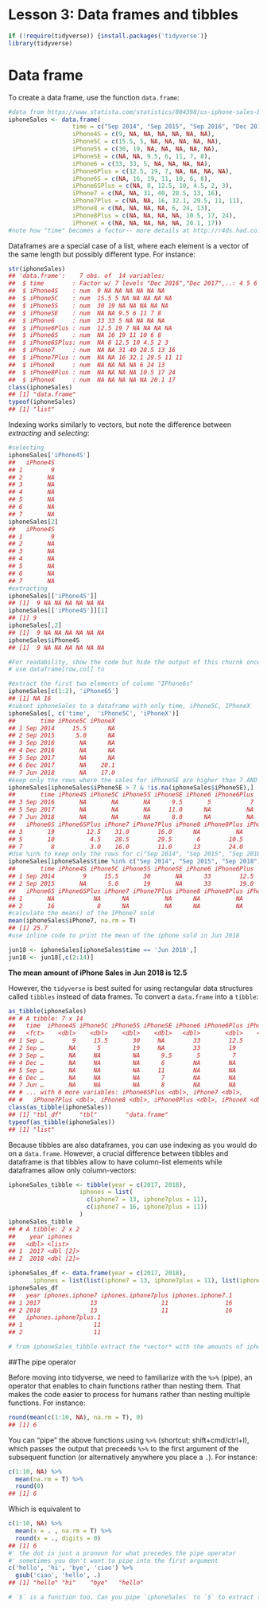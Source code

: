 Lesson 3: Data frames and tibbles
================

``` r
if (!require(tidyverse)) {install.packages('tidyverse')}
library(tidyverse)
```

# Data frame

To create a data frame, use the function
`data.frame`:

``` r
#data from https://www.statista.com/statistics/804398/us-iphone-sales-by-model/
iphoneSales <- data.frame(
                  time = c("Sep 2014", "Sep 2015", "Sep 2016", "Dec 2016", "Sep 2017", "Dec 2017", "Jun 2018"), 
                  iPhone4S = c(9, NA, NA, NA, NA, NA, NA), 
                  iPhone5C = c(15.5, 5, NA, NA, NA, NA, NA), 
                  iPhone5S = c(30, 19, NA, NA, NA, NA, NA), 
                  iPhoneSE = c(NA, NA, 9.5, 6, 11, 7, 8), 
                  iPhone6 = c(33, 33, 5, NA, NA, NA, NA), 
                  iPhone6Plus = c(12.5, 19, 7, NA, NA, NA, NA), 
                  iPhone6S = c(NA, 16, 19, 11, 10, 6, 8), 
                  iPhone6SPlus = c(NA, 8, 12.5, 10, 4.5, 2, 3), 
                  iPhone7 = c(NA, NA, 31, 40, 28.5, 13, 16), 
                  iPhone7Plus = c(NA, NA, 16, 32.1, 29.5, 11, 11), 
                  iPhone8 = c(NA, NA, NA, NA, 6, 24, 13), 
                  iPhone8Plus = c(NA, NA, NA, NA, 10.5, 17, 24), 
                  iPhoneX = c(NA, NA, NA, NA, NA, 20.1, 17))
#note how "time" becomes a factor-- more details at http://r4ds.had.co.nz/factors.html#creating-factors
```

Dataframes are a special case of a list, where each element is a vector
of the same length but possibly different type. For instance:

``` r
str(iphoneSales)
## 'data.frame':    7 obs. of  14 variables:
##  $ time        : Factor w/ 7 levels "Dec 2016","Dec 2017",..: 4 5 6 1 7 2 3
##  $ iPhone4S    : num  9 NA NA NA NA NA NA
##  $ iPhone5C    : num  15.5 5 NA NA NA NA NA
##  $ iPhone5S    : num  30 19 NA NA NA NA NA
##  $ iPhoneSE    : num  NA NA 9.5 6 11 7 8
##  $ iPhone6     : num  33 33 5 NA NA NA NA
##  $ iPhone6Plus : num  12.5 19 7 NA NA NA NA
##  $ iPhone6S    : num  NA 16 19 11 10 6 8
##  $ iPhone6SPlus: num  NA 8 12.5 10 4.5 2 3
##  $ iPhone7     : num  NA NA 31 40 28.5 13 16
##  $ iPhone7Plus : num  NA NA 16 32.1 29.5 11 11
##  $ iPhone8     : num  NA NA NA NA 6 24 13
##  $ iPhone8Plus : num  NA NA NA NA 10.5 17 24
##  $ iPhoneX     : num  NA NA NA NA NA 20.1 17
class(iphoneSales)
## [1] "data.frame"
typeof(iphoneSales)
## [1] "list"
```

Indexing works similarly to vectors, but note the difference between
*extracting* and *selecting*:

``` r
#selecting
iphoneSales['iPhone4S']
##   iPhone4S
## 1        9
## 2       NA
## 3       NA
## 4       NA
## 5       NA
## 6       NA
## 7       NA
iphoneSales[2]
##   iPhone4S
## 1        9
## 2       NA
## 3       NA
## 4       NA
## 5       NA
## 6       NA
## 7       NA
#extracting
iphoneSales[['iPhone4S']]
## [1]  9 NA NA NA NA NA NA
iphoneSales[['iPhone4S']][1]
## [1] 9
iphoneSales[,2]
## [1]  9 NA NA NA NA NA NA
iphoneSales$iPhone4S
## [1]  9 NA NA NA NA NA NA
```

``` r
#For readability, show the code but hide the output of this chucnk once you tested the solutions
# use dataframe[row,col] to

#extract the first two elements of column "IPhone6s"
iphoneSales[c(1:2), 'iPhone6S']
## [1] NA 16
#subset iphoneSales to a dataframe with only time, iPhone5C, IPhoneX
iphoneSales[, c('time',  'iPhone5C', 'iPhoneX')]
##       time iPhone5C iPhoneX
## 1 Sep 2014     15.5      NA
## 2 Sep 2015      5.0      NA
## 3 Sep 2016       NA      NA
## 4 Dec 2016       NA      NA
## 5 Sep 2017       NA      NA
## 6 Dec 2017       NA    20.1
## 7 Jun 2018       NA    17.0
#keep only the rows where the sales for iPhoneSE are higher than 7 AND are not NA (AND = &, OR = |, NOT = !)
iphoneSales[iphoneSales$iPhoneSE > 7 & !is.na(iphoneSales$iPhoneSE),]
##       time iPhone4S iPhone5C iPhone5S iPhoneSE iPhone6 iPhone6Plus
## 3 Sep 2016       NA       NA       NA      9.5       5           7
## 5 Sep 2017       NA       NA       NA     11.0      NA          NA
## 7 Jun 2018       NA       NA       NA      8.0      NA          NA
##   iPhone6S iPhone6SPlus iPhone7 iPhone7Plus iPhone8 iPhone8Plus iPhoneX
## 3       19         12.5    31.0        16.0      NA          NA      NA
## 5       10          4.5    28.5        29.5       6        10.5      NA
## 7        8          3.0    16.0        11.0      13        24.0      17
#Use %in% to keep only the rows for c("Sep 2014", "Sep 2015", "Sep 2018")
iphoneSales[iphoneSales$time %in% c("Sep 2014", "Sep 2015", "Sep 2018"),]
##       time iPhone4S iPhone5C iPhone5S iPhoneSE iPhone6 iPhone6Plus
## 1 Sep 2014        9     15.5       30       NA      33        12.5
## 2 Sep 2015       NA      5.0       19       NA      33        19.0
##   iPhone6S iPhone6SPlus iPhone7 iPhone7Plus iPhone8 iPhone8Plus iPhoneX
## 1       NA           NA      NA          NA      NA          NA      NA
## 2       16            8      NA          NA      NA          NA      NA
#calculate the mean() of the IPhone7 sold 
mean(iphoneSales$iPhone7, na.rm = T)
## [1] 25.7
#use inline code to print the mean of the iphone sold in Jun 2018

jun18 <- iphoneSales[iphoneSales$time == 'Jun 2018',]
jun18 <- jun18[,c(2:14)]
```

**The mean amount of iPhone Sales in Jun 2018 is 12.5**

However, the `tidyverse` is best suited for using rectangular data
structures called `tibbles` instead of data frames. To convert a
`data.frame` into a `tibble`:

``` r
as_tibble(iphoneSales)
## # A tibble: 7 x 14
##   time  iPhone4S iPhone5C iPhone5S iPhoneSE iPhone6 iPhone6Plus iPhone6S
##   <fct>    <dbl>    <dbl>    <dbl>    <dbl>   <dbl>       <dbl>    <dbl>
## 1 Sep …        9     15.5       30     NA        33        12.5       NA
## 2 Sep …       NA      5         19     NA        33        19         16
## 3 Sep …       NA     NA         NA      9.5       5         7         19
## 4 Dec …       NA     NA         NA      6        NA        NA         11
## 5 Sep …       NA     NA         NA     11        NA        NA         10
## 6 Dec …       NA     NA         NA      7        NA        NA          6
## 7 Jun …       NA     NA         NA      8        NA        NA          8
## # ... with 6 more variables: iPhone6SPlus <dbl>, iPhone7 <dbl>,
## #   iPhone7Plus <dbl>, iPhone8 <dbl>, iPhone8Plus <dbl>, iPhoneX <dbl>
class(as_tibble(iphoneSales))
## [1] "tbl_df"     "tbl"        "data.frame"
typeof(as_tibble(iphoneSales))
## [1] "list"
```

Because tibbles are also dataframes, you can use indexing as you would
do on a `data.frame`. However, a crucial difference between tibbles and
dataframe is that tibbles allow to have column-list elements while
dataframes allow only column-vectors:

``` r
iphoneSales_tibble <- tibble(year = c(2017, 2018), 
                    iphones = list(
                      c(iphone7 = 13, iphone7plus = 11), 
                      c(iphone7 = 16, iphone7plus = 11))
                    )
iphoneSales_tibble
## # A tibble: 2 x 2
##    year iphones  
##   <dbl> <list>   
## 1  2017 <dbl [2]>
## 2  2018 <dbl [2]>

iphoneSales_df <- data.frame(year = c(2017, 2018), 
       iphones = list(list(iphone7 = 13, iphone7plus = 11), list(iphone7 = 16, iphone7plus = 11)))
iphoneSales_df
##   year iphones.iphone7 iphones.iphone7plus iphones.iphone7.1
## 1 2017              13                  11                16
## 2 2018              13                  11                16
##   iphones.iphone7plus.1
## 1                    11
## 2                    11
```

``` r
# from iphoneSales_tibble extract the *vector* with the amounts of iphone7/7plus sold in 2017
```

\#\#The pipe operator

Before moving into tidyverse, we need to familiarize with the `%>%`
(pipe), an operator that enables to chain functions rather than nesting
them. That makes the code easier to process for humans rather than
nesting multiple functions. For instance:

``` r
round(mean(c(1:10, NA), na.rm = T), 0)
## [1] 6
```

You can “pipe” the above functions using `%>%` (shortcut:
shift+cmd/ctrl+I), which passes the output that preceeds `%>%` to the
first argument of the subsequent function (or alternatively anywhere you
place a `.`). For instance:

``` r
c(1:10, NA) %>% 
  mean(na.rm = T) %>% 
  round(0)
## [1] 6
```

Which is equivalent to

``` r
c(1:10, NA) %>% 
  mean(x = . , na.rm = T) %>% 
  round(x = ., digits = 0)
## [1] 6
#' the dot is just a pronoun for what precedes the pipe operator
#' sometimes you don't want to pipe into the first argument
c('hello', 'hi', 'bye', 'ciao') %>% 
  gsub('ciao', 'hello', .)
## [1] "hello" "hi"    "bye"   "hello"
```

``` r
# `$` is a function too. Can you pipe `iphoneSales` to `$` to extract the vectro `iPhoneX`? Then, calculate the mean removing NAs
```
